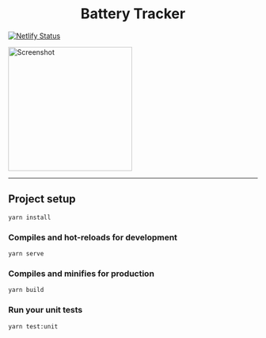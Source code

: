<h1 align="center">Battery Tracker</h1>


[![Netlify Status](https://api.netlify.com/api/v1/badges/a3a0a434-dbfb-4944-8a57-355e7fbf55d9/deploy-status)](https://app.netlify.com/sites/batterytracker/deploys)


<img align="center" src="https://i.ibb.co/2Kh9JKV/2.png" alt="Screenshot"
	title="Home Screen" width="250" />



___


## Project setup
```
yarn install
```
### Compiles and hot-reloads for development
```
yarn serve
```

### Compiles and minifies for production
```
yarn build
```

### Run your unit tests
```
yarn test:unit
```



